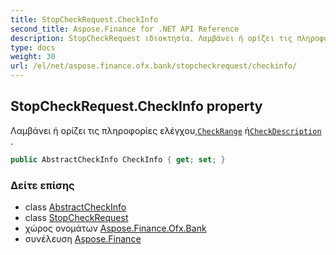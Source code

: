```yaml
---
title: StopCheckRequest.CheckInfo
second_title: Aspose.Finance for .NET API Reference
description: StopCheckRequest ιδιοκτησία. Λαμβάνει ή ορίζει τις πληροφορίες ελέγχουCheckRange ήCheckDescription .
type: docs
weight: 30
url: /el/net/aspose.finance.ofx.bank/stopcheckrequest/checkinfo/
---
```

## StopCheckRequest.CheckInfo property

Λαμβάνει ή ορίζει τις πληροφορίες ελέγχου,[`CheckRange`](../../checkrange/) ή[`CheckDescription`](../../checkdescription/) .

```csharp
public AbstractCheckInfo CheckInfo { get; set; }
```

### Δείτε επίσης

* class [AbstractCheckInfo](../../abstractcheckinfo/)
* class [StopCheckRequest](../)
* χώρος ονομάτων [Aspose.Finance.Ofx.Bank](../../stopcheckrequest/)
* συνέλευση [Aspose.Finance](../../../)


